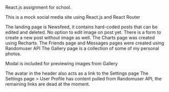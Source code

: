 React.js assignment for school.

This is a mock social media site using React.js and React Router

The landing page is Newsfeed, it contains hard-coded posts that can be edited and deleted. No option to edit image on post yet. There is a form to create a new post without image as well.
The Charts page was created using Recharts.
The Friends page and Messages pages were created using Randomuser API
The Gallery page is a collection of some of my personal photos.

Modal is included for previewing images from Gallery

The avatar in the header also acts as a link to the Settings page
The Settings page > User Profile has content pulled from Randomuser API, the remaining links are dead at the moment.
